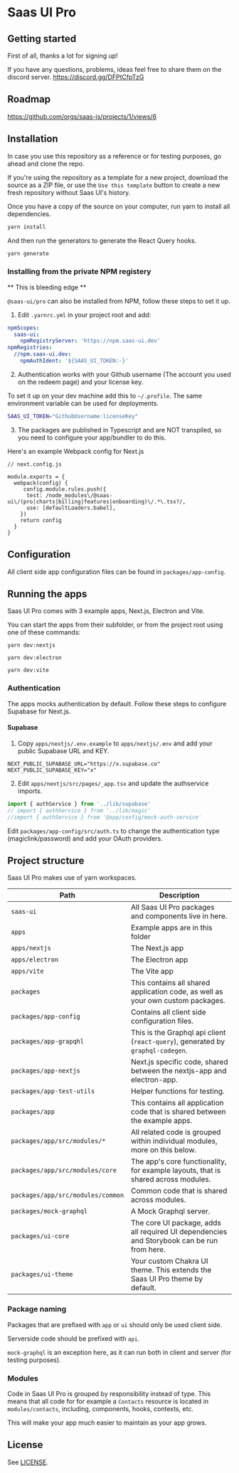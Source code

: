 # Saas UI Pro

## Getting started

First of all, thanks a lot for signing up!

If you have any questions, problems, ideas feel free to share them on the discord server.
https://discord.gg/DFPtCfpTzG

## Roadmap

https://github.com/orgs/saas-js/projects/1/views/6

## Installation

In case you use this repository as a reference or for testing purposes, go ahead and clone the repo.

If you're using the repository as a template for a new project, download the source as a ZIP file, or use the `Use this template` button to create a new fresh repository without Saas UI's history.

Once you have a copy of the source on your computer, run yarn to install all dependencies.

```bash
yarn install
```

And then run the generators to generate the React Query hooks.

```bash
yarn generate
```

### Installing from the private NPM registery

** This is bleeding edge **

`@saas-ui/pro` can also be installed from NPM, follow these steps to set it up.

1. Edit `.yarnrc.yml` in your project root and add:

```yml
npmScopes:
  saas-ui:
    npmRegistryServer: 'https://npm.saas-ui.dev'
npmRegistries:
  //npm.saas-ui.dev:
    npmAuthIdent: '${SAAS_UI_TOKEN:-}'
```

2. Authentication works with your Github username (The account you used on the redeem page) and your license key.

To set it up on your dev machine add this to `~/.profile`. The same environment variable can be used for deployments.

```bash
SAAS_UI_TOKEN="GithubUsername:licenseKey"
```

3. The packages are published in Typescript and are NOT transpiled, so you need to configure your app/bundler to do this.

Here's an example Webpack config for Next.js

```
// next.config.js

module.exports = {
  webpack(config) {
     config.module.rules.push({
      test: /node_modules\/@saas-ui\/(pro|charts|billing|features|onboarding)\/.*\.tsx?/,
      use: [defaultLoaders.babel],
    })
    return config
  }
}

```

## Configuration

All client side app configuration files can be found in `packages/app-config`.

## Running the apps

Saas UI Pro comes with 3 example apps, Next.js, Electron and Vite.

You can start the apps from their subfolder, or from the project root using one of these commands:

```
yarn dev:nextjs

yarn dev:electron

yarn dev:vite
```

### Authentication

The apps mocks authentication by default. Follow these steps to configure Supabase for Next.js.

#### Supabase

1. Copy `apps/nextjs/.env.example` to `apps/nextjs/.env` and add your public Supabase URL and KEY.

```
NEXT_PUBLIC_SUPABASE_URL="https://x.supabase.co"
NEXT_PUBLIC_SUPABASE_KEY="x"
```

2. Edit `apps/nextjs/src/pages/_app.tsx` and update the authservice imports.

```js
import { authService } from '../lib/supabase'
// import { authService } from '../lib/magic'
//import { authService } from '@app/config/mock-auth-service'
```

Edit `packages/app-config/src/auth.ts` to change the authentication type (magiclink/password) and add your OAuth providers.

## Project structure

Saas UI Pro makes use of yarn workspaces.

| Path                              | Description                                                                                |
| --------------------------------- | ------------------------------------------------------------------------------------------ |
| `saas-ui`                         | All Saas UI Pro packages and components live in here.                                      |
| `apps`                            | Example apps are in this folder                                                            |
| `apps/nextjs`                     | The Next.js app                                                                            |
| `apps/electron`                   | The Electron app                                                                           |
| `apps/vite`                       | The Vite app                                                                               |
| `packages`                        | This contains all shared application code, as well as your own custom packages.            |
| `packages/app-config`             | Contains all client side configuration files.                                              |
| `packages/app-grapqhl`            | This is the Graphql api client (`react-query`), generated by `graphql-codegen`.            |
| `packages/app-nextjs`             | Next.js specific code, shared between the nextjs-app and electron-app.                     |
| `packages/app-test-utils`         | Helper functions for testing.                                                              |
| `packages/app`                    | This contains all application code that is shared between the example apps.                |
| `packages/app/src/modules/*`      | All related code is grouped within individual modules, more on this below.                 |
| `packages/app/src/modules/core`   | The app's core functionality, for example layouts, that is shared across modules.          |
| `packages/app/src/modules/common` | Common code that is shared across modules.                                                 |
| `packages/mock-graphql`           | A Mock Graphql server.                                                                     |
| `packages/ui-core`                | The core UI package, adds all required UI dependencies and Storybook can be run from here. |
| `packages/ui-theme`               | Your custom Chakra UI theme. This extends the Saas UI Pro theme by default.                |

### Package naming

Packages that are prefixed with `app` or `ui` should only be used client side.

Serverside code should be prefixed with `api`.

`mock-graphql` is an exception here, as it can run both in client and server (for testing purposes).

### Modules

Code in Saas UI Pro is grouped by responsibility instead of type. This means that all code for for example a `Contacts` resource is
located in `modules/contacts`, including, components, hooks, contexts, etc.

This will make your app much easier to maintain as your app grows.

## License

See [LICENSE](./LICENSE).
